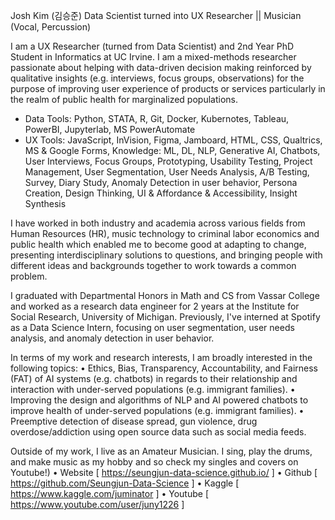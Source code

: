 

<!--
**Seungjun-Data-Science/Seungjun-Data-Science** is a ✨ _special_ ✨ repository because its `README.md` (this file) appears on your GitHub profile.

Here are some ideas to get you started:

- 🔭 I’m currently working on ...
- 🌱 I’m currently learning ...
- 👯 I’m looking to collaborate on ...
- 🤔 I’m looking for help with ...
- 💬 Ask me about ...
- 📫 How to reach me: ...
- 😄 Pronouns: ...
- ⚡ Fun fact: ...
-->

Josh Kim (김승준)
Data Scientist turned into UX Researcher || Musician (Vocal, Percussion)

I am a UX Researcher (turned from Data Scientist) and 2nd Year PhD Student in Informatics at UC Irvine. I am a mixed-methods researcher passionate about helping with data-driven decision making reinforced by qualitative insights (e.g. interviews, focus groups, observations) for the purpose of improving user experience of products or services particularly in the realm of public health for marginalized populations.

- Data Tools: Python, STATA, R, Git, Docker, Kubernotes, Tableau, PowerBI, Jupyterlab, MS PowerAutomate
- UX Tools: JavaScript, InVision, Figma, Jamboard, HTML, CSS, Qualtrics, MS & Google Forms, 
Knowledge: ML, DL, NLP, Generative AI, Chatbots, User Interviews, Focus Groups, Prototyping, Usability Testing, Project Management, User Segmentation, User Needs Analysis, A/B Testing, Survey, Diary Study, Anomaly Detection in user behavior, Persona Creation, Design Thinking, UI & Affordance & Accessibility, Insight Synthesis

I have worked in both industry and academia across various fields from Human Resources (HR), music technology to criminal labor economics and public health which enabled me to become good at adapting to change, presenting interdisciplinary solutions to questions, and bringing people with different ideas and backgrounds together to work towards a common problem.

I graduated with Departmental Honors in Math and CS from Vassar College and worked as a research data engineer for 2 years at the Institute for Social Research, University of Michigan. Previously, I've interned at Spotify as a Data Science Intern, focusing on user segmentation, user needs analysis, and anomaly detection in user behavior.

In terms of my work and research interests, I am broadly interested in the following topics:
• Ethics, Bias, Transparency, Accountability, and Fairness (FAT) of AI systems (e.g. chatbots) in regards to their relationship and interaction with under-served populations (e.g. immigrant families). 
• Improving the design and algorithms of NLP and AI powered chatbots to improve health of under-served populations (e.g. immigrant families).
• Preemptive detection of disease spread, gun violence, drug overdose/addiction using open source data such as social media feeds.

Outside of my work, I live as an Amateur Musician. I sing, play the drums, and make music as my hobby and so check my singles and covers on Youtube!)
• Website [ https://seungjun-data-science.github.io/ ]
• Github [ https://github.com/Seungjun-Data-Science ] 
• Kaggle [ https://www.kaggle.com/juminator ]
• Youtube [ https://www.youtube.com/user/juny1226 ]
